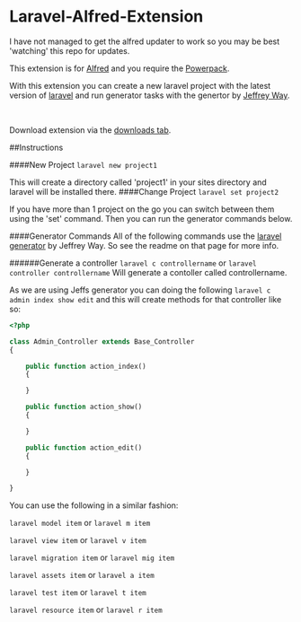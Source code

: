 Laravel-Alfred-Extension
========================
I have not managed to get the alfred updater to work so you may be best 'watching' this repo for updates.

This extension is for [Alfred](http://www.alfredapp.com/) and you require the [Powerpack](http://www.alfredapp.com/powerpack/).

With this extension you can create a new laravel project with the latest version of [laravel](http://laravel.com/) and run generator tasks with the genertor by [Jeffrey Way](https://twitter.com/jeffrey_way).

<br>

Download extension via the [downloads tab](https://github.com/clarkeash/Laravel-Alfred-Extension/downloads).

##Instructions

####New Project
```laravel new project1```

This will create a directory called 'project1' in your sites directory and laravel will be installed there.
####Change Project
```laravel set project2```

If you have more than 1 project on the go you can switch between them using the 'set' command. Then you can run the generator commands below.

####Generator Commands
All of the following commands use the [laravel generator](https://github.com/jeffreyway/laravel-generator) by Jeffrey Way. So see the readme on that page for more info.

######Generate a controller
```laravel c controllername```
or 
```laravel controller controllername```
Will generate a contoller called controllername.

As we are using Jeffs generator you can doing the following
```laravel c admin index show edit```
and this will create methods for that controller like so:

```php
<?php 

class Admin_Controller extends Base_Controller 
{

	public function action_index()
	{

	}

	public function action_show()
	{

	}

	public function action_edit()
	{

	}

}
```

You can use the following in a similar fashion:

`laravel model item` or `laravel m item`

`laravel view item` or `laravel v item`

`laravel migration item` or `laravel mig item`

`laravel assets item` or `laravel a item`

`laravel test item` or `laravel t item`

`laravel resource item` or `laravel r item`
